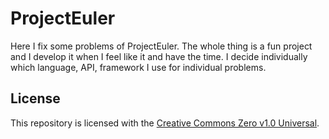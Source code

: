 # ProjectEuler
Here I fix some problems of ProjectEuler. The whole thing is a fun project and I develop it when I feel like it and have the time. I decide individually which language, API, framework I use for individual problems.

## License
This repository is licensed with the [Creative Commons Zero v1.0 Universal](https://github.com/Dominik48N/ProjectEuler/blob/master/LICENSE).
